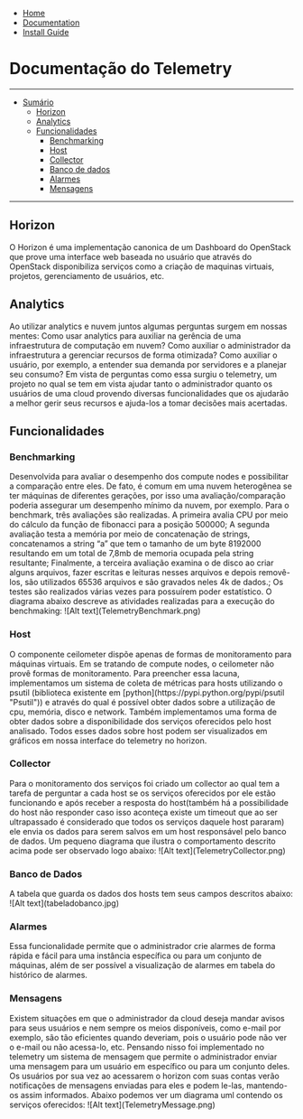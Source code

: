 <ul id="ProjectSubmenu">
    <li><a href="home.md" title="Markdown Project Page">Home</a></li>
    <li><a href="documentation.md" title="Markdown Basics">Documentation</a></li>
    <li><a href="installguide.md" title="Markdown Syntax Documentation">Install Guide</a></li>
</ul>

Documentação do Telemetry
=========================
* * *

*   [Sumário](#)
    *   [Horizon](#horizon)
    *   [Analytics](#analytics)
    *   [Funcionalidades](#funcionalidades)
        *   [Benchmarking](#benchmarking)
        *   [Host](#host)
        *   [Collector](#collector)
        *   [Banco de dados](#bancodedados)
        *   [Alarmes](#alarmes)
        *   [Mensagens](#mensagens)

* * *

<h2 id="horizon">Horizon</h2>
O Horizon é uma implementação canonica de um Dashboard do OpenStack que prove uma interface web baseada no usuário que através do OpenStack disponibiliza serviços como a criação de maquinas virtuais, projetos, gerenciamento de usuários, etc.

<h2 id="analytics">Analytics</h2>
Ao utilizar analytics e nuvem juntos algumas perguntas surgem em nossas mentes:
Como usar analytics para auxiliar na gerência de uma infraestrutura de computação em nuvem? Como auxiliar o administrador da infraestrutura a gerenciar recursos de forma otimizada? Como auxiliar o usuário, por exemplo, a entender sua demanda por servidores e a planejar seu consumo?
Em vista de perguntas como essa surgiu o telemetry, um projeto no qual se tem em vista ajudar tanto o administrador quanto os usuários de uma cloud provendo diversas funcionalidades que os ajudarão a melhor gerir seus recursos e ajuda-los a tomar decisões mais acertadas.

<h2 id="funcionalidades">Funcionalidades</h2>

<h3 id="benchmarking">Benchmarking</h3>
Desenvolvida para avaliar o desempenho dos compute nodes e possibilitar a comparação entre eles. De fato, é comum em uma nuvem heterogênea se ter máquinas de diferentes gerações, por isso uma avaliação/comparação poderia assegurar um desempenho mínimo da nuvem, por exemplo. 
Para o benchmark, três avaliações são realizadas. A primeira avalia CPU por meio do cálculo da função de fibonacci para a posição 500000; A segunda avaliação testa a memória por meio de concatenação de strings, concatenamos a string “a” que tem o tamanho de um byte 8192000 resultando em um total de 7,8mb de memoria ocupada pela string resultante; Finalmente, a terceira avaliação examina o de disco ao criar alguns arquivos, fazer escritas e leituras nesses arquivos e depois removê-los, são utilizados 65536 arquivos e são gravados neles 4k de dados.; Os testes são realizados várias vezes para possuírem poder estatístico.
O diagrama abaixo descreve as atividades realizadas para a execução do benchmaking:
![Alt text](TelemetryBenchmark.png)

<h3 id="host">Host</h3>
O componente ceilometer dispõe apenas de formas de monitoramento para máquinas virtuais. Em se tratando de compute nodes, o ceilometer não provê formas de monitoramento. Para preencher essa lacuna, implementamos um sistema de coleta de métricas para hosts utilizando o psutil (biblioteca existente em [python](https://pypi.python.org/pypi/psutil "Psutil")) e através do qual é possível obter dados sobre a utilização de cpu, memória, disco e network. Também implementamos uma forma de obter dados sobre a disponibilidade dos serviços oferecidos pelo host analisado. Todos esses dados sobre host podem ser visualizados em gráficos em nossa interface do telemetry no horizon.

<h3 id="collector">Collector</h3>
Para o monitoramento dos serviços foi criado um collector ao qual tem a tarefa de perguntar a cada host se os serviços oferecidos por ele estão funcionando e após receber a resposta do host(também há a possibilidade do host não responder caso isso aconteça existe um timeout que ao ser ultrapassado é considerado que todos os serviços daquele host pararam) ele envia os dados para serem salvos em um host responsável pelo banco de dados.
Um pequeno diagrama que ilustra o comportamento descrito acima pode ser observado logo abaixo:
![Alt text](TelemetryCollector.png)

<h3 id="bancodedados">Banco de Dados</h3>
A tabela que guarda os dados dos hosts tem seus campos descritos abaixo:
![Alt text](tabeladobanco.jpg)

<h3 id="alarmes">Alarmes</h3>
Essa funcionalidade permite que o administrador crie alarmes de forma rápida e fácil para uma instância específica ou para um conjunto de máquinas, além de ser possível a visualização de alarmes em tabela do histórico de alarmes.

<h3 id="mensagens">Mensagens</h3>
Existem situações em que o administrador da cloud deseja mandar avisos para seus usuários e nem sempre os meios disponíveis, como e-mail por exemplo, são tão eficientes quando deveriam, pois o usuário pode não ver o e-mail ou não acessa-lo, etc. Pensando nisso foi implementado no telemetry um sistema de mensagem que permite o administrador enviar uma mensagem para um usuário em específico ou para um conjunto deles. Os usuários por sua vez ao acessarem o horizon com suas contas verão notificações de mensagens enviadas para eles e podem le-las, mantendo-os assim informados.
Abaixo podemos ver um diagrama uml contendo os serviços oferecidos:
![Alt text](TelemetryMessage.png)
